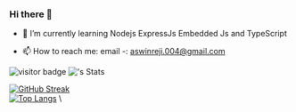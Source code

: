 ### Hi there 👋

- 🌱 I’m currently learning Nodejs ExpressJs Embedded Js and TypeScript 

- 📫 How to reach me: email -: aswinreji.004@gmail.com

![visitor badge](https://visitor-badge.glitch.me/badge?page_id=dev-aswinreji.BuzzBrewsAndChills)
![<Aswin Reji>'s Stats](https://github-readme-stats.vercel.app/api?username=dev-aswinreji&theme=vue-dark&show_icons=true&hide_border=true&count_private=true)

[![GitHub Streak](https://streak-stats.demolab.com?user=dev-aswinreji)](https://git.io/streak-stats) \
[![Top Langs](https://github-readme-stats.vercel.app/api/top-langs/?username=dev-aswinreji&layout=compact)](https://github.com/anuraghazra/github-readme-stats) \
<!-- - 🔭 I’m currently working on ... 
- 👯 I’m looking to collaborate on ...
- 🤔 I’m looking for help with ...
- 💬 Ask me about ...
- 😄 Pronouns: ...
- ⚡ Fun fact: ...-->

